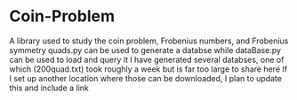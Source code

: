 # Coin-Problem
A library used to study the coin problem, Frobenius numbers, and Frobenius symmetry
quads.py can be used to generate a databse while dataBase.py can be used to load and query it
I have generated several databses, one of which (200quad.txt) took roughly a week but is far too large to share here 
If I set up another location where those can be downloaded, I plan to update this and include a link 
